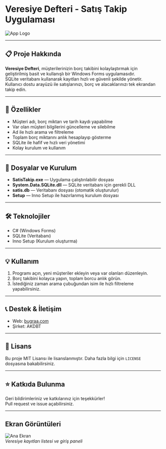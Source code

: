 # Veresiye Defteri - Satış Takip Uygulaması

![App Logo](https://bugraa.com/favicon.ico)

---

## 📋 Proje Hakkında

**Veresiye Defteri**, müşterilerinizin borç takibini kolaylaştırmak için geliştirilmiş basit ve kullanışlı bir Windows Forms uygulamasıdır.  
SQLite veritabanı kullanarak kayıtları hızlı ve güvenli şekilde yönetir.  
Kullanıcı dostu arayüzü ile satışlarınızı, borç ve alacaklarınızı tek ekrandan takip edin.

---

## 🚀 Özellikler

- Müşteri adı, borç miktarı ve tarih kaydı yapabilme  
- Var olan müşteri bilgilerini güncelleme ve silebilme  
- Ad ile hızlı arama ve filtreleme  
- Toplam borç miktarını anlık hesaplayıp gösterme  
- SQLite ile hafif ve hızlı veri yönetimi  
- Kolay kurulum ve kullanım  

---

## 📂 Dosyalar ve Kurulum

- **SatisTakip.exe** — Uygulama çalıştırılabilir dosyası  
- **System.Data.SQLite.dll** — SQLite veritabanı için gerekli DLL  
- **satis.db** — Veritabanı dosyası (otomatik oluşturulur)  
- **Setup** — Inno Setup ile hazırlanmış kurulum dosyası  

---

## 🛠 Teknolojiler

- C# (Windows Forms)  
- SQLite (Veritabanı)  
- Inno Setup (Kurulum oluşturma)  

---

## 💡 Kullanım

1. Programı açın, yeni müşteriler ekleyin veya var olanları düzenleyin.  
2. Borç takibini kolayca yapın, toplam borcu anlık görün.  
3. İstediğiniz zaman arama çubuğundan isim ile hızlı filtreleme yapabilirsiniz.

---

## 📞 Destek & İletişim

- Web: [bugraa.com](https://bugraa.com)  
- Şirket: AKDBT  

---

## 📝 Lisans

Bu proje MIT Lisansı ile lisanslanmıştır. Daha fazla bilgi için `LICENSE` dosyasına bakabilirsiniz.

---

## ⭐ Katkıda Bulunma

Geri bildirimleriniz ve katkılarınız için teşekkürler!  
Pull request ve issue açabilirsiniz.

---

## Ekran Görüntüleri

![Ana Ekran](docs/satis-defteri-ekran.png)  
*Veresiye kayıtları listesi ve giriş paneli*
